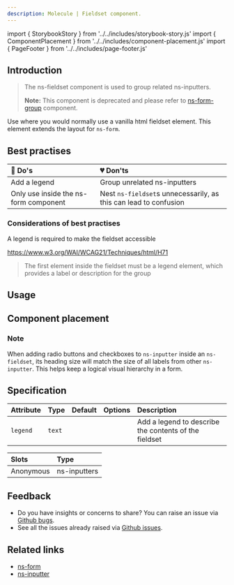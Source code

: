 ```yaml
---
description: Molecule | Fieldset component.
---
```


import { StorybookStory } from '../../includes/storybook-story.js'
import { ComponentPlacement } from '../../includes/component-placement.js'
import { PageFooter } from '../../includes/page-footer.js'

## Introduction

> The ns-fieldset component is used to group related ns-inputters.
>
> **Note:** This component is deprecated and please refer to [ns-form-group](../components/ns-form-group) component.

Use where you would normally use a vanilla html fieldset element. This element extends the layout for `ns-form`.

## Best practises

| 💚 Do's | 💔 Don'ts |
| :--- | :--- |
| Add a legend | Group unrelated ns-inputters |
| Only use inside the ns-form component | Nest `ns-fieldset`s unnecessarily, as this can lead to confusion |

### Considerations of best practises

A legend is required to make the fieldset accessible

https://www.w3.org/WAI/WCAG21/Techniques/html/H71

> The first element inside the fieldset must be a legend element, which provides a label or description for the group

## Usage

<StorybookStory story="form-components-ns-fieldset--standard"></StorybookStory>

## Component placement

<ComponentPlacement component="ns-fieldset" parentComponents="ns-form"></ComponentPlacement>

### Note
When adding radio buttons and checkboxes to `ns-inputter` inside an `ns-fieldset`, its heading size will match the size of all labels from other `ns-inputter`. This helps keep a logical visual hierarchy in a form.

## Specification

| Attribute | Type | Default | Options | Description |
| :--- | :--- | :--- | :--- | :--- |
| `legend` | `text`  |  |  | Add a legend to describe the contents of the fieldset |

| Slots | Type |
| :--- | :--- |
| Anonymous | ns-inputters |

## Feedback

* Do you have insights or concerns to share? You can raise an issue via [Github bugs](https://github.com/ConnectedHomes/nucleus/issues/new?assignees=&labels=Bug&template=a--bug-report.md&title=[bug]%20[ns-fieldset]).
* See all the issues already raised via [Github issues](https://github.com/connectedHomes/nucleus/issues?utf8=%E2%9C%93&q=is%3Aopen+is%3Aissue+label%3ABug+[ns-fieldset]).

<PageFooter></PageFooter>

## Related links

* [ns-form](components/ns-form.md)
* [ns-inputter](components/ns-inputter.md)
